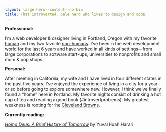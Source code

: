 ```yaml
---
layout: large-hero--content--no-bio
title: That introverted, pale nerd who likes to design and code.
---
```


<p class="margin-top-none">
  <strong>
    Professional:
  </strong>
</p>
<p class="margin-top-none">
  I’m a web developer &amp; designer living in Portland, Oregon with my favorite <a href="https://www.sparks-of-art.com">human</a> and my two favorite <a href="https://www.instagram.com/p/wm-FsonqsK/?taken-by=jacobrokaw">non-humans</a>. I’ve been in the web development world for the last 6 years and have worked in all kinds of settings—from large corporations to software start-ups, universities to nonprofits and small mom & pop shops.
</p>
<p>
  <strong>
    Personal:
  </strong>
</p>
<p class="margin-top-none">
   After meeting in California, my wife and I have lived in four different states in the past five years. I’ve enjoyed the experience of living in a city for a year or so before going to explore somewhere new. However, I think we’ve finally found a “home” here in Portland. My favorite nights consist of drinking a hot cup of tea and reading a good book (#introvertproblems). My greatest weakness is rooting for the <a href="/did-the-browns-win">Cleveland Browns</a>.
</p>
<p>
  <strong>
    Currently reading:
  </strong>
</p>
<p class="margin-top-none">
  <em><a href="http://www.ynharari.com/book/homo-deus/" target="_blank" md_>
    Homo Deus: A Brief History of Tomorrow</a></em>
by Yuval Hoah Harari
</p>
